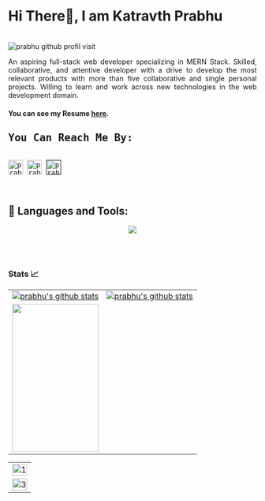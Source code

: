 
# Hi There👋, I am Katravth Prabhu


<br />
<img src="https://komarev.com/ghpvc/?username=prabhuRV&label=PEOPLE%20VISIT%20THIS%20PROFILE&color=blueviolet&style=flat-square" alt="prabhu github profil visit" />

<p align="justify">An aspiring full-stack web developer specializing in MERN Stack.
Skilled, collaborative, and attentive developer with a drive to
develop the most relevant products with more than five
collaborative and single personal projects. Willing to learn and work
across new technologies in the web development domain.
</p>

<h4>You can see my Resume
  <a href="https://drive.google.com/file/d/1IyYwsL-4Dz5lFHHjuKJZVXRAj46GXMvl/view?usp=sharing" target="_blank">here</a>.
</h4>


  <samp>
    <h2 align="left">You Can Reach Me By:</h2>
    <p align="left">
      <br/>
      <a href="https://www.linkedin.com/in/prabhu-katravath-9843941a4/" target="blank"><img align="center"
         src="https://img.shields.io/badge/linkedin-%231DA1F2.svg?style=for-the-badge&logo=linkedin&logoColor=white"
         alt="prabhu" height="30"/></a>
      <a href="katravthprabhu151@gmail.com" target="blank"><img align="center"
         src="https://img.shields.io/badge/gmail-EA4335.svg?style=for-the-badge&logo=gmail&logoColor=white"
         alt="prabhu" height="30"/></a>
      <a href="" target="blank"><img align="center"
         src="https://img.shields.io/badge/-PORTFOLIO-3423A6?style=flat&logo=Google-Chrome&logoColor=white"
         alt="prabhu" height="30"/></a>
    </p>
  </samp>
  


<br/>



## 🚀 Languages and Tools: 
 <p align="center" >
  <img  src="https://user-images.githubusercontent.com/82999542/132934744-131c1891-4a4f-4e88-a64a-36720ad7470b.png">
 </p>
     
<br/>
<br/>

### Stats 📈
<table align="center" cellspacing="0" cellpadding="0" border="0">
   <tr>
    <td>
      <a href="https://github.com/prabhuRV" target="_blank">
        <img src="https://github-readme-stats.vercel.app/api?username=PrabhuRV&count_private=true&theme=outrun&show_icons=true" alt="prabhu's github stats">
      <a/>
    </td>
         <td>
      <a href="">
        <img src="https://github-readme-streak-stats.herokuapp.com/?user=prabhuRV&theme=outrun" alt="prabhu's github stats">
      <a/>
    </td>
 
  </tr>
     <tr>
          <td >
           <a href="https://github.com/prabhuRV/prabhuRV">
  <img align="center" src="https://github-readme-stats.vercel.app/api/top-langs/?username=prabhuRV&theme=outrun" width="100%" height="300px"/>
</a>
    </td>
   </tr>
 
  
</table>

   <table>
  <tr>
    <td><img src="https://github-profile-summary-cards.vercel.app/api/cards/profile-details?username=prabhuRV&theme=monokai"  display=block width=100% height=auto  alt="1" ></td>
   </tr> 
   <tr>
      <td><img src="https://activity-graph.herokuapp.com/graph?username=prabhuRV&bg_color=1a1b27&color=be90f2&line=638fda&point=35aea1&area=true"  display=block width=100% height=auto alt="3" ></td>
  </td>
  </tr>
</table>


</div>
     


